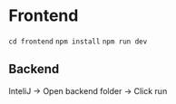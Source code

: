 # Frontend

`cd frontend`
`npm install`
`npm run dev`

## Backend

InteliJ -> Open backend folder -> Click run

